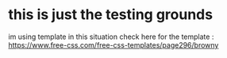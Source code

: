 # this is just the testing grounds 
im using template in this situation 
check here for the template : 
https://www.free-css.com/free-css-templates/page296/browny
